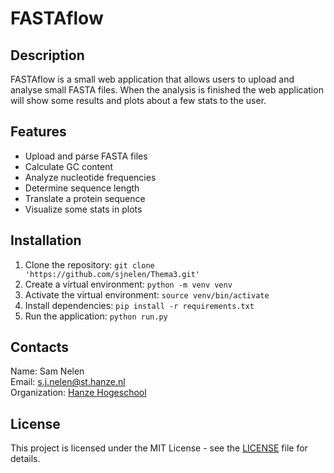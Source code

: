 # FASTAflow 

## Description
FASTAflow is a small web application that allows users to upload and analyse small 
FASTA files. When the analysis is finished the web application will show some results 
and plots about a few stats to the user.

## Features
* Upload and parse FASTA files
* Calculate GC content
* Analyze nucleotide frequencies
* Determine sequence length
* Translate a protein sequence
* Visualize some stats in plots

## Installation

1. Clone the repository: `git clone 'https://github.com/sjnelen/Thema3.git'`
2. Create a virtual environment: `python -m venv venv`
3. Activate the virtual environment: `source venv/bin/activate`
4. Install dependencies: `pip install -r requirements.txt`
5. Run the application: `python run.py`

## Contacts
Name: Sam Nelen  
Email: s.j.nelen@st.hanze.nl  
Organization: [Hanze Hogeschool](https://www.hanze.nl/nl) 

## License
This project is licensed under the MIT License - see the [LICENSE](LICENSE) file for details.
